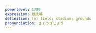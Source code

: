 ```yaml
---
powerlevel: 1789
expression: 競技場
definition: (n) field; stadium; grounds
pronunciation: きょうぎじょう
---
```

